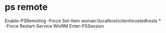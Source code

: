 # ps remote
Enable-PSRemoting  -Force
Set-Item wsman:\localhost\client\trustedhosts * -Force
Restart-Service WinRM
Enter-PSSession
